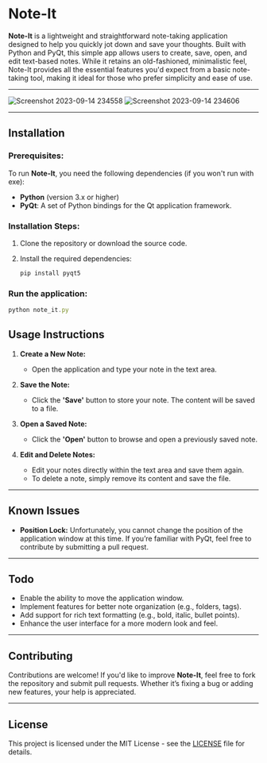 # **Note-It**

**Note-It** is a lightweight and straightforward note-taking application designed to help you quickly jot down and save your thoughts. Built with Python and PyQt, this simple app allows users to create, save, open, and edit text-based notes. While it retains an old-fashioned, minimalistic feel, Note-It provides all the essential features you'd expect from a basic note-taking tool, making it ideal for those who prefer simplicity and ease of use.

---

![Screenshot 2023-09-14 234558](https://github.com/Metrohan/Note-It/assets/54481595/b9f1edcc-3a61-4e6b-b5e9-8e2c159a2f54)  ![Screenshot 2023-09-14 234606](https://github.com/Metrohan/Note-It/assets/54481595/5a0ba1d7-8530-4639-9d68-cce11fedc5b1)

---

## **Installation**

### Prerequisites:

To run **Note-It**, you need the following dependencies (if you won't run with exe):

- **Python** (version 3.x or higher)
- **PyQt**: A set of Python bindings for the Qt application framework.

### Installation Steps:

1. Clone the repository or download the source code.
2. Install the required dependencies:

   ```ts
   pip install pyqt5
   ```
### Run the application:
   ```ts
   python note_it.py
   ```

## **Usage Instructions**

1. **Create a New Note:**
   - Open the application and type your note in the text area.

2. **Save the Note:**
   - Click the **'Save'** button to store your note. The content will be saved to a file.

3. **Open a Saved Note:**
   - Click the **'Open'** button to browse and open a previously saved note.

4. **Edit and Delete Notes:**
   - Edit your notes directly within the text area and save them again.
   - To delete a note, simply remove its content and save the file.

---

## **Known Issues**

- **Position Lock:** Unfortunately, you cannot change the position of the application window at this time. If you’re familiar with PyQt, feel free to contribute by submitting a pull request.

---

## **Todo**

- Enable the ability to move the application window.
- Implement features for better note organization (e.g., folders, tags).
- Add support for rich text formatting (e.g., bold, italic, bullet points).
- Enhance the user interface for a more modern look and feel.

---

## **Contributing**

Contributions are welcome! If you'd like to improve **Note-It**, feel free to fork the repository and submit pull requests. Whether it’s fixing a bug or adding new features, your help is appreciated.

---

## **License**

This project is licensed under the MIT License - see the [LICENSE](LICENSE) file for details.
